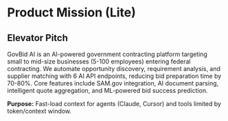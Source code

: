 # Product Mission (Lite)

## Elevator Pitch
GovBid AI is an AI-powered government contracting platform targeting small to mid-size businesses (5-100 employees) entering federal contracting. We automate opportunity discovery, requirement analysis, and supplier matching with 6 AI API endpoints, reducing bid preparation time by 70-80%. Core features include SAM.gov integration, AI document parsing, intelligent quote aggregation, and ML-powered bid success prediction.

**Purpose:** Fast-load context for agents (Claude, Cursor) and tools limited by token/context window.